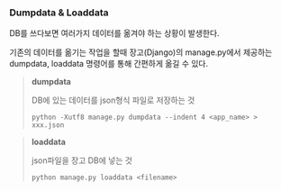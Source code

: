 ### Dumpdata & Loaddata

DB를 쓰다보면 여러가지 데이터를 옮겨야 하는 상황이 발생한다.

기존의 데이터를 옮기는 작업을 할때 장고(Django)의 manage.py에서 제공하는 dumpdata, loaddata 명령어를 통해 간편하게 옮길 수 있다.



> **dumpdata** 
>
> DB에 있는 데이터를 json형식 파일로 저장하는 것
>
> `python -Xutf8 manage.py dumpdata --indent 4 <app_name> > xxx.json`

>**loaddata**
>
>json파일을 장고 DB에 넣는 것
>
> `python manage.py loaddata <filename>`